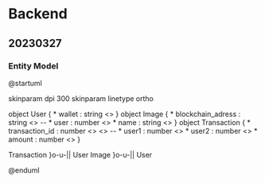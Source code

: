 # Backend

## 20230327

### Entity Model

@startuml

skinparam dpi 300
skinparam linetype ortho

object User {
    * wallet : string <<PK>>
}
object Image { 
    * blockchain_adress : string <<PK>>
    --
    * user : number <<FK>>
    * name : string <<required>>
}
object Transaction {
    * transaction_id : number <<PK>> <<generated>>
    --
    * user1 : number <<FK>>
    * user2 : number <<FK>>
    * amount : number <<required>>
}

Transaction }o-u-|| User
Image }o-u-|| User

@enduml
